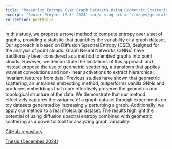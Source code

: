 ```yaml
---
title: "Measuring Entropy Over Graph Datasets Using Geometric Scattering and Diffusion Geometry"
excerpt: "Senior Project (Fall 2024) <br/> <img src = '/images/generated_graphs_visuals.png'>"
collection: portfolio
---
```


In this study, we propose a novel method to compute entropy over a set of graphs, providing a statistic that quantifies the variability of a graph dataset. Our approach is based on Diffusion Spectral Entropy (DSE), designed for the analysis of point clouds. Graph Neural Networks (GNNs) have traditionally been considered as a method to embed graphs into point clouds. However, we demonstrate the limitations of this approach and instead propose the use of geometric scattering, a transform that applies wavelet convolutions and non-linear activations to extract hierarchical, invariant features from data. Previous studies have shown that geometric scattering, an untrained embedding method, outperforms vanilla GNNs and produces embeddings that more effectively preserve the geometric and topological structure of the data. We demonstrate that our method effectively captures the variance of a graph dataset through experiments on toy datasets generated by increasingly perturbing a graph. Additionally, we apply our method to a real molecular dataset. The results highlight the potential of using diffusion spectral entropy combined with geometric scattering as a powerful tool for analyzing graph variability. 

<a href='https://github.com/selma-m/graph-entropy/'>GitHub repository</a>

<a href='files/senior_thesis.pdf'>Thesis (December 2024)</a>

